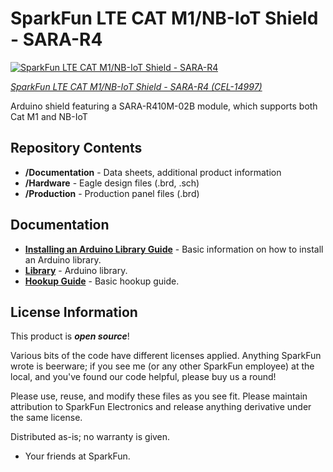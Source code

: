 SparkFun LTE CAT M1/NB-IoT Shield - SARA-R4
========================================

[![SparkFun LTE CAT M1/NB-IoT Shield - SARA-R4](https://cdn.sparkfun.com//assets/parts/1/3/3/0/9/14997-SparkFun_LTE_CAT_M1_NB-IoT_Shield_-_SARA-R4-01a.jpg)](https://www.sparkfun.com/products/14997)

[*SparkFun LTE CAT M1/NB-IoT Shield - SARA-R4 (CEL-14997)*](https://www.sparkfun.com/products/14997)

Arduino shield featuring a SARA-R410M-02B module, which supports both Cat M1 and NB-IoT

Repository Contents
-------------------

* **/Documentation** - Data sheets, additional product information
* **/Hardware** - Eagle design files (.brd, .sch)
* **/Production** - Production panel files (.brd)

Documentation
--------------
* **[Installing an Arduino Library Guide](https://learn.sparkfun.com/tutorials/installing-an-arduino-library)** - Basic information on how to install an Arduino library.
* **[Library](https://github.com/sparkfun/SparkFun_LTE_Shield_Arduino_Library)** - Arduino library.
* **[Hookup Guide](https://learn.sparkfun.com/tutorials/lte-cat-m1nb-iot-shield-hookup-guide)** - Basic hookup guide.

License Information
-------------------

This product is _**open source**_! 

Various bits of the code have different licenses applied. Anything SparkFun wrote is beerware; if you see me (or any other SparkFun employee) at the local, and you've found our code helpful, please buy us a round!

Please use, reuse, and modify these files as you see fit. Please maintain attribution to SparkFun Electronics and release anything derivative under the same license.

Distributed as-is; no warranty is given.

- Your friends at SparkFun.
